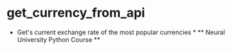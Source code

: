 # get_currency_from_api
* Get's current exchange rate of the most popular currencies *
** Neural University Python Course **
